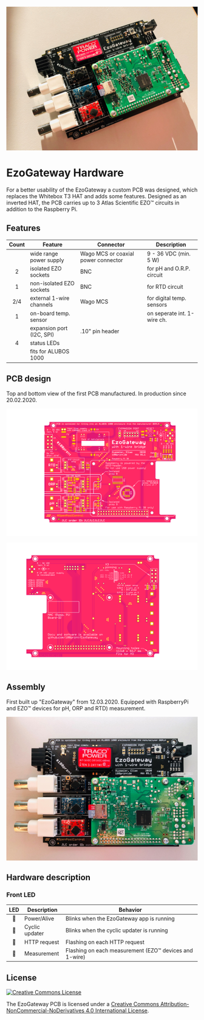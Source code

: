 ![EzoGateway PCB equipped with RaspberryPi and EZO™ devices (pH, ORP and RTD)](img/assembly_sn001_top2.jpg "EzoGateway PCB equipped with RaspberryPi and EZO™ devices (pH, ORP and RTD)")
# EzoGateway Hardware

For a better usability of the EzoGateway a custom PCB was designed, which replaces the Whitebox T3 HAT and adds some features. Designed as an inverted HAT, the PCB carries up to 3 Atlas Scientific EZO™ circuits in addition to the Raspberry Pi.

## Features

| Count | Feature                   | Connector                           | Description                 |
|:-----:|---------------------------|-------------------------------------|-----------------------------|
|       | wide range power supply   | Wago MCS or coaxial power connector | 9 - 36 VDC (min. 5 W)       |
| 2     | isolated EZO sockets      | BNC                                 | for pH and O.R.P. circuit   |
| 1     | non-isolated EZO sockets  | BNC                                 | for RTD circuit             |
| 2/4   | external 1-wire channels  | Wago MCS                            | for digital temp. sensors   |
| 1     | on-board temp. sensor     |                                     | on seperate int. 1-wire ch. |
|       | expansion port (I2C, SPI) | .10" pin header                     |                             |
| 4     | status LEDs               |                                     |                             |
|       | fits for ALUBOS 1000      |                                     |                             |

## PCB design
Top and bottom view of the first PCB manufactured. In production since 20.02.2020.

![PCB of EzoGateway with 1-wire bridge (v01.1)](img/rpi_opc_v01.1_top_pink.png "PCB of EzoGateway with 1-wire bridge (v01.1)")

![PCB of EzoGateway with 1-wire bridge (v01.1)](img/rpi_opc_v01.1_bot_pink.png "PCB of EzoGateway with 1-wire bridge (v01.1)")

## Assembly
First built up "EzoGateway" from 12.03.2020. Equipped with RaspberryPi and EZO™ devices for pH, ORP and RTD) measurement.

![EzoGateway PCB equipped with RaspberryPi and EZO™ devices (pH, ORP and RTD)](img/assembly_sn001_top.jpg "EzoGateway PCB equipped with RaspberryPi and EZO™ devices (pH, ORP and RTD)")


## Hardware description

### Front LED

| LED          | Description    | Behavior                                               |
|:------------:|----------------|--------------------------------------------------------|
| :red_circle: | Power/Alive    | Blinks when the EzoGateway app is running              |
| :red_circle: | Cyclic updater | Blinks when the cyclic updater is running              |
| :red_circle: | HTTP request   | Flashing on each HTTP request                          |
| :red_circle: | Measurement    | Flashing on each measurement (EZO™ devices and 1-wire) |

  
## License
[![Creative Commons License](https://i.creativecommons.org/l/by-nc-nd/4.0/88x31.png "Creative Commons License")](http://creativecommons.org/licenses/by-nc-nd/4.0/)

The EzoGateway PCB is licensed under a [Creative Commons Attribution-NonCommercial-NoDerivatives 4.0 International License](http://creativecommons.org/licenses/by-nc-nd/4.0/).